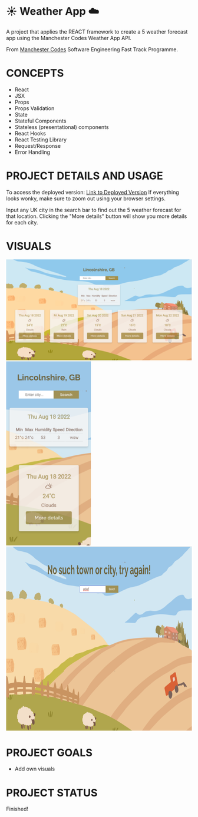 # :sunny: Weather App :cloud:
A project that applies the REACT framework to create a 5 weather forecast app using the Manchester Codes Weather App API.

From [Manchester Codes](https://www.manchestercodes.com/?utm_source=google&utm_medium=cpc&utm_campaign=973925948&utm_content=nocsdegree_Matt&utm_term=manchester%20codes&utm_term=manchester%20codes&utm_campaign=Sep+21+-+Brand+Campaign&utm_source=adwords&utm_medium=ppc&hsa_acc=4219584815&hsa_cam=973925948&hsa_grp=51195941914&hsa_ad=395486348780&hsa_src=g&hsa_tgt=aud-1170118835214:kwd-380100275891&hsa_kw=manchester%20codes&hsa_mt=e&hsa_net=adwords&hsa_ver=3&gclid=CjwKCAjwgr6TBhAGEiwA3aVuIcdO0_D7Lg4Ig9TGkcehWDN0yCzw2ANDmh5m4TzfMPSSWMuOD0UZDRoCkbEQAvD_BwE) Software Engineering Fast Track Programme.

# CONCEPTS
* React
* JSX
* Props
* Props Validation
* State
* Stateful Components
* Stateless (presentational) components
* React Hooks
* React Testing Library
* Request/Response
* Error Handling

# PROJECT DETAILS AND USAGE
To access the deployed version: [Link to Deployed Version](https://chrissyelwes.github.io/weather-app/)
If everything looks wonky, make sure to zoom out using your browser settings.

Input any UK city in the search bar to find out the 5 weather forecast for that location.
Clicking the "More details" button will show you more details for each city.

# VISUALS
![Full Resolution](src/assets/Images/README_fullres.png)
<img src="src/assets/Images/README_phoneres.png" height="500" />
<img src="src/assets/Images/README_errormessage.png" height="500" />

# PROJECT GOALS
* Add own visuals

# PROJECT STATUS
Finished!
